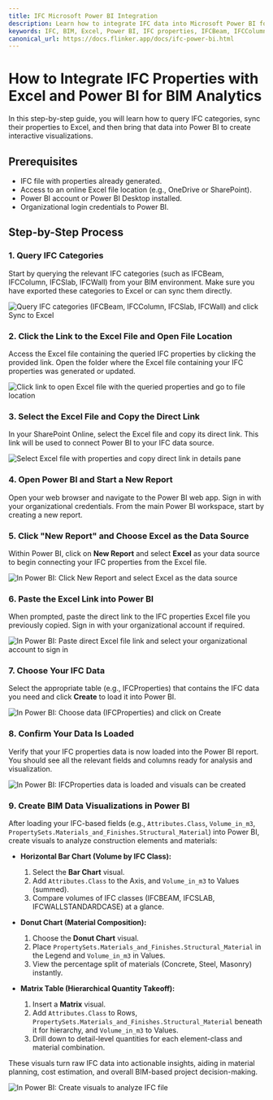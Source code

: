 ```yaml
---
title: IFC Microsoft Power BI Integration
description: Learn how to integrate IFC data into Microsoft Power BI for real-time project collaboration and data analytics.
keywords: IFC, BIM, Excel, Power BI, IFC properties, IFCBeam, IFCColumn, IFCSlab, IFCWall, building information modeling, data synchronization, construction analytics
canonical_url: https://docs.flinker.app/docs/ifc-power-bi.html
---
```


# How to Integrate IFC Properties with Excel and Power BI for BIM Analytics

In this step-by-step guide, you will learn how to query IFC categories, sync their properties to Excel, and then bring that data into Power BI to create interactive visualizations.

## Prerequisites
- IFC file with properties already generated.
- Access to an online Excel file location (e.g., OneDrive or SharePoint).
- Power BI account or Power BI Desktop installed.
- Organizational login credentials to Power BI.


## Step-by-Step Process

### 1. Query IFC Categories
Start by querying the relevant IFC categories (such as IFCBeam, IFCColumn, IFCSlab, IFCWall) from your BIM environment. Make sure you have exported these categories to Excel or can sync them directly.

![Query IFC categories (IFCBeam, IFCColumn, IFCSlab, IFCWall) and click Sync to Excel](/_media/query-ifc-categories-ifcbeam-ifccolumn-ifcslab-ifcwall-and-click-sync-to-excel.png)


### 2. Click the Link to the Excel File and Open File Location
Access the Excel file containing the queried IFC properties by clicking the provided link. Open the folder where the Excel file containing your IFC properties was generated or updated.

![Click link to open Excel file with the queried properties and go to file location](/_media/click-link-to-open-excel-file-with-the-queried-properties-and-go-to-file-location.png)


### 3. Select the Excel File and Copy the Direct Link
In your SharePoint Online, select the Excel file and copy its direct link. This link will be used to connect Power BI to your IFC data source.

![Select Excel file with properties and copy direct link in details pane](/_media/select-excel-file-with-properties-and-copy-direct-link-in-details-pane.png)


### 4. Open Power BI and Start a New Report
Open your web browser and navigate to the Power BI web app. Sign in with your organizational credentials. From the main Power BI workspace, start by creating a new report.

### 5. Click "New Report" and Choose Excel as the Data Source
Within Power BI, click on **New Report** and select **Excel** as your data source to begin connecting your IFC properties from the Excel file.

![In Power BI: Click New Report and select Excel as the data source](/_media/in-powerbi-app-click-new-report-and-select-excel-as-datasource.png)


### 6. Paste the Excel Link into Power BI
When prompted, paste the direct link to the IFC properties Excel file you previously copied. Sign in with your organizational account if required.

![In Power BI: Paste direct Excel file link and select your organizational account to sign in](/_media/in-powerbi-app-paste-direct-excel-file-link-and-select-orgaccount-to-signin.png)


### 7. Choose Your IFC Data
Select the appropriate table (e.g., IFCProperties) that contains the IFC data you need and click **Create** to load it into Power BI.

![In Power BI: Choose data (IFCProperties) and click on Create](/_media/in-powerbi-app-choose-data-ifcproperties-and-click-on-create.png)


### 8. Confirm Your Data Is Loaded
Verify that your IFC properties data is now loaded into the Power BI report. You should see all the relevant fields and columns ready for analysis and visualization.

![In Power BI: IFCProperties data is loaded and visuals can be created](/_media/in-powerbi-app-ifcproperties-data-is-loaded-and-visuals-can-be-created.png)


### 9. Create BIM Data Visualizations in Power BI

After loading your IFC-based fields (e.g., `Attributes.Class`, `Volume_in_m3`, `PropertySets.Materials_and_Finishes.Structural_Material`) into Power BI, create visuals to analyze construction elements and materials:

- **Horizontal Bar Chart (Volume by IFC Class):**  
  1. Select the **Bar Chart** visual.
  2. Add `Attributes.Class` to the Axis, and `Volume_in_m3` to Values (summed).
  3. Compare volumes of IFC classes (IFCBEAM, IFCSLAB, IFCWALLSTANDARDCASE) at a glance.

- **Donut Chart (Material Composition):**  
  1. Choose the **Donut Chart** visual.
  2. Place `PropertySets.Materials_and_Finishes.Structural_Material` in the Legend and `Volume_in_m3` in Values.
  3. View the percentage split of materials (Concrete, Steel, Masonry) instantly.

- **Matrix Table (Hierarchical Quantity Takeoff):**  
  1. Insert a **Matrix** visual.
  2. Add `Attributes.Class` to Rows, `PropertySets.Materials_and_Finishes.Structural_Material` beneath it for hierarchy, and `Volume_in_m3` to Values.
  3. Drill down to detail-level quantities for each element-class and material combination.

These visuals turn raw IFC data into actionable insights, aiding in material planning, cost estimation, and overall BIM-based project decision-making.



![In Power BI: Create visuals to analyze IFC file](/_media/in-powerbi-app-create-visuals-to-analyze-ifc-file.png)
